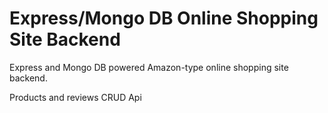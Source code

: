 # Express/Mongo DB Online Shopping Site Backend

Express and Mongo DB powered Amazon-type online shopping site backend.

Products and reviews CRUD Api